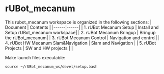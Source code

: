 # rUBot_mecanum
This rubot_mecanum workspace is organized in the following sections:
| Document | Contents   |
|------|------|
|   1. rUBot Mecanum Setup  | Install and Setup rUBot_mecanum workspace|
|   2. rUBot Mecanum Bringup  | Bringup the rUBot_mecanum|
|   3. rUBot Mecanum Control  | Navigation and control|
| 4. rUBot HW Mecanum Slam&Navigation | Slam and Navigation |
| 5. rUBot  Projects | SW and HW projects |
| 

Make launch files executable:
```{sh}
source ~/rUBot_mecanum_ws/devel/setup.bash
```

